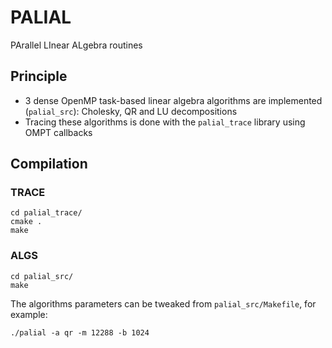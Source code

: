 # PALIAL
PArallel LInear ALgebra routines

## Principle
* 3 dense OpenMP task-based linear algebra algorithms are implemented (```palial_src```): Cholesky, QR and LU decompositions
* Tracing these algorithms is done with the ```palial_trace``` library using OMPT callbacks

## Compilation

### TRACE
```
cd palial_trace/
cmake .
make
```

### ALGS
```
cd palial_src/
make
```

The algorithms parameters can be tweaked from ```palial_src/Makefile```, for example:
```
./palial -a qr -m 12288 -b 1024
```
